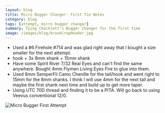 ```yaml
---
layout: blog
title: Micro Bugger Changer- First Tie Notes
category: blog
tags: [attempt, micro bugger changer]  
summary: Tying Chocklett's Bugger Changer for the first time
image: /images/blog/brookCropHeader.jpg
---
```

* Used a #6 Firehole #714 and was glad right away that I bought a size smaller for the next attempt.
* hook + 3x 8mm shank + 15mm shank
* Have some Spirit River 7/32 Real Eyes and can't find the same anywhere.  Bought 4mm Flymen Living Eyes Fire to glue into them.
* Used 8mm SemperFli Camo Chenille for the tail/hook and went right to 15mm for the 8mm shanks.  I think I will use 4mm for the next tail and maybe the first shank next time and build up to get more taper.
* Using UTC 70D thread and finding it to be a PITA.  Will go back to using Veevus conventional 12/0.

![Micro Bugger First Attempt](https://effectiveflybox.github.io/images/posts/01212024-microBuggerChangerAttempt01.jpg "Micro Bugger Changer")